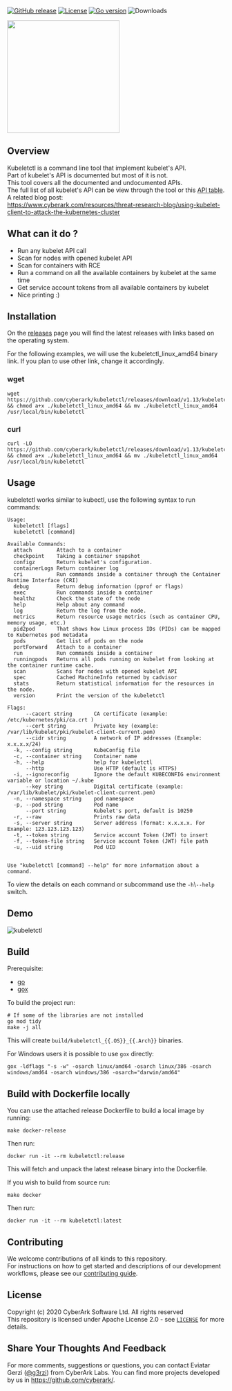[![GitHub release][release-img]][release]
[![License][license-img]][license]
[![Go version][shield-go-version]][go-version]
![Downloads][download]

<img src="https://github.com/cyberark/kubeletctl/blob/assets/kubeletctl_2x_transparent.png" width="260">  

## Overview
Kubeletctl is a command line tool that implement kubelet's API.  
Part of kubelet's API is documented but most of it is not.  
This tool covers all the documented and undocumented APIs.  
The full list of all kubelet's API can be view through the tool or this [API table](https://github.com/cyberark/kubeletctl/blob/master/API_TABLE.md).  
A related blog post:  
https://www.cyberark.com/resources/threat-research-blog/using-kubelet-client-to-attack-the-kubernetes-cluster

## What can it do ?
- Run any kubelet API call
- Scan for nodes with opened kubelet API
- Scan for containers with RCE
- Run a command on all the available containers by kubelet at the same time
- Get service account tokens from all available containers by kubelet
- Nice printing :)

## Installation  
On the [releases](https://github.com/cyberark/kubeletctl/releases) page you will find the latest releases with links based on the operating system.  

For the following examples, we will use the kubeletctl_linux_amd64 binary link. If you plan to use other link, change it accordingly.   
### wget
```
wget https://github.com/cyberark/kubeletctl/releases/download/v1.13/kubeletctl_linux_amd64 && chmod a+x ./kubeletctl_linux_amd64 && mv ./kubeletctl_linux_amd64 /usr/local/bin/kubeletctl
```  

### curl
```
curl -LO https://github.com/cyberark/kubeletctl/releases/download/v1.13/kubeletctl_linux_amd64 && chmod a+x ./kubeletctl_linux_amd64 && mv ./kubeletctl_linux_amd64 /usr/local/bin/kubeletctl
```

## Usage
kubeletctl works similar to kubectl, use the following syntax to run commands:  
```
Usage:
  kubeletctl [flags]
  kubeletctl [command]

Available Commands:
  attach        Attach to a container
  checkpoint    Taking a container snapshot
  configz       Return kubelet's configuration.
  containerLogs Return container log
  cri           Run commands inside a container through the Container Runtime Interface (CRI)
  debug         Return debug information (pprof or flags)
  exec          Run commands inside a container
  healthz       Check the state of the node
  help          Help about any command
  log           Return the log from the node.
  metrics       Return resource usage metrics (such as container CPU, memory usage, etc.)
  pid2pod       That shows how Linux process IDs (PIDs) can be mapped to Kubernetes pod metadata
  pods          Get list of pods on the node
  portForward   Attach to a container
  run           Run commands inside a container
  runningpods   Returns all pods running on kubelet from looking at the container runtime cache.
  scan          Scans for nodes with opened kubelet API
  spec          Cached MachineInfo returned by cadvisor
  stats         Return statistical information for the resources in the node.
  version       Print the version of the kubeletctl

Flags:
      --cacert string       CA certificate (example: /etc/kubernetes/pki/ca.crt )
      --cert string         Private key (example: /var/lib/kubelet/pki/kubelet-client-current.pem)
      --cidr string         A network of IP addresses (Example: x.x.x.x/24)
  -k, --config string       KubeConfig file
  -c, --container string    Container name
  -h, --help                help for kubeletctl
      --http                Use HTTP (default is HTTPS)
  -i, --ignoreconfig        Ignore the default KUBECONFIG environment variable or location ~/.kube
      --key string          Digital certificate (example: /var/lib/kubelet/pki/kubelet-client-current.pem)
  -n, --namespace string    pod namespace
  -p, --pod string          Pod name
      --port string         Kubelet's port, default is 10250
  -r, --raw                 Prints raw data
  -s, --server string       Server address (format: x.x.x.x. For Example: 123.123.123.123)
  -t, --token string        Service account Token (JWT) to insert
  -f, --token-file string   Service account Token (JWT) file path
  -u, --uid string          Pod UID


Use "kubeletctl [command] --help" for more information about a command.

```

To view the details on each command or subcommand use the `-h`\\`--help` switch.

## Demo
![kubeletctl](https://github.com/cyberark/kubeletctl/blob/assets/kubeletctl_gif2.gif)



## Build  
Prerequisite:  
-  [go](https://golang.org/doc/install)  
-  [gox](https://github.com/mitchellh/gox)  

To build the project run:  
```
# If some of the libraries are not installed
go mod tidy
make -j all
```

This will create `build/kubeletctl_{{.OS}}_{{.Arch}}` binaries.  

For Windows users it is possible to use `gox` directly:  
```
gox -ldflags "-s -w" -osarch linux/amd64 -osarch linux/386 -osarch windows/amd64 -osarch windows/386 -osarch="darwin/amd64"
```

## Build with Dockerfile locally
You can use the attached release Dockerfile to build a local image by running:  
```
make docker-release
```

Then run:  
```
docker run -it --rm kubeletctl:release
```

This will fetch and unpack the latest release binary into the Dockerfile.

If you wish to build from source run:
```
make docker
```

Then run:  
```
docker run -it --rm kubeletctl:latest
```

## Contributing

We welcome contributions of all kinds to this repository.  
For instructions on how to get started and descriptions
of our development workflows, please see our [contributing guide](https://github.com/cyberark/conjur-api-go/blob/master/CONTRIBUTING.md).

## License
Copyright (c) 2020 CyberArk Software Ltd. All rights reserved  
This repository is licensed under Apache License 2.0 - see [`LICENSE`](LICENSE) for more details.

## Share Your Thoughts And Feedback
For more comments, suggestions or questions, you can contact Eviatar Gerzi ([@g3rzi](https://twitter.com/g3rzi)) from CyberArk Labs.
You can find more projects developed by us in https://github.com/cyberark/.

[release-img]: https://img.shields.io/github/release/cyberark/kubeletctl.svg
[release]: https://github.com/cyberark/kubeletctl/releases

[license-img]: https://img.shields.io/github/license/cyberark/kubeletctl.svg
[license]: https://github.com/cyberark/kubeletctl/blob/master/LICENSE

[shield-go-version]: https://img.shields.io/github/go-mod/go-version/cyberark/kubeletctl
[go-version]: https://github.com/cyberark/kubeletctl/blob/master/go.mod

[download]: https://img.shields.io/github/downloads/cyberark/kubeletctl/total?logo=github

